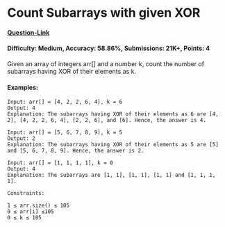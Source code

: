 # Count Subarrays with given XOR
#### [Question-Link](https://www.geeksforgeeks.org/problems/count-subarray-with-given-xor/1)
#### Difficulty: Medium, Accuracy: 58.86%, Submissions: 21K+, Points: 4

Given an array of integers arr[] and a number k, count the number of subarrays having XOR of their elements as k.

#### Examples: 
```
Input: arr[] = [4, 2, 2, 6, 4], k = 6
Output: 4
Explanation: The subarrays having XOR of their elements as 6 are [4, 2], [4, 2, 2, 6, 4], [2, 2, 6], and [6]. Hence, the answer is 4.
```
```
Input: arr[] = [5, 6, 7, 8, 9], k = 5
Output: 2
Explanation: The subarrays having XOR of their elements as 5 are [5] and [5, 6, 7, 8, 9]. Hence, the answer is 2.
```
```
Input: arr[] = [1, 1, 1, 1], k = 0
Output: 4
Explanation: The subarrays are [1, 1], [1, 1], [1, 1] and [1, 1, 1, 1].
```
```
Constraints:

1 ≤ arr.size() ≤ 105
0 ≤ arr[i] ≤105
0 ≤ k ≤ 105
```
